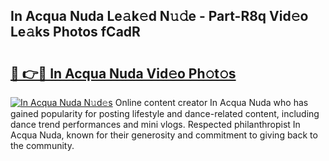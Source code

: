 ## In Acqua Nuda Le𝚊k𝚎d N𝚞𝚍e - Part-R8q Vid𝚎o Le𝚊ks Photos fCadR

# <h2><a href="http://fbfzkm8.evod.top/?m=In+Acqua+Nuda">🔗 👉🔴 In Acqua Nuda Vid𝚎o Ph𝚘t𝚘s</a></h2>

[![In Acqua Nuda N𝚞d𝚎s](https://i.imgur.com/8V9OHl7.gif)](http://fbfzkm8.evod.top/?m=In+Acqua+Nuda)
Online content creator In Acqua Nuda who has gained popularity for posting lifestyle and dance-related content, including dance trend performances and mini vlogs. Respected philanthropist In Acqua Nuda, known for their generosity and commitment to giving back to the community. 
